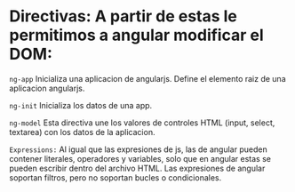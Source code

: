 # Directivas: A partir de estas le permitimos a angular modificar el DOM:

`ng-app`
Inicializa una aplicacion de angularjs. Define el elemento raiz de una aplicacion angularjs.

`ng-init`
Inicializa los datos de una app.

`ng-model`
Esta directiva une los valores de controles HTML (input, select, textarea) con los datos de la aplicacion.

`Expressions:`
Al igual que las expresiones de js, las de angular pueden contener literales,
operadores y variables, solo que en angular estas se pueden escribir dentro del archivo HTML.
Las expresiones de angular soportan filtros, pero no soportan bucles o condicionales.
